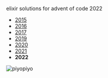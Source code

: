 elixir solutions for advent of code 2022

* [2015](https://github.com/thth/aoc_2015)
* [2016](https://github.com/thth/aoc_2016)
* [2017](https://github.com/thth/aoc_2017)
* [2019](https://github.com/thth/aoc_2019)
* [2020](https://github.com/thth/aoc_2020)
* [2021](https://github.com/thth/aoc_2021)
* __2022__

![piyopiyo](https://user-images.githubusercontent.com/7574985/205229854-7457c1f5-0b36-4570-b428-2a14a71f36f8.png)